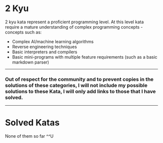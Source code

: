 # 2 Kyu

2 kyu kata represent a proficient programming level. At this level kata require a mature understanding of complex
programming concepts - concepts such as:

* Complex AI/machine learning algorithms
* Reverse engineering techniques
* Basic interpreters and compilers
* Basic mini-programs with multiple feature requirements (such as a basic markdown parser)

<hr>

### Out of respect for the community and to prevent copies in the solutions of these categories, I will not include my possible solutions to these Kata, I will only add links to those that I have solved.

<hr>

# Solved Katas

None of them so far ^^U